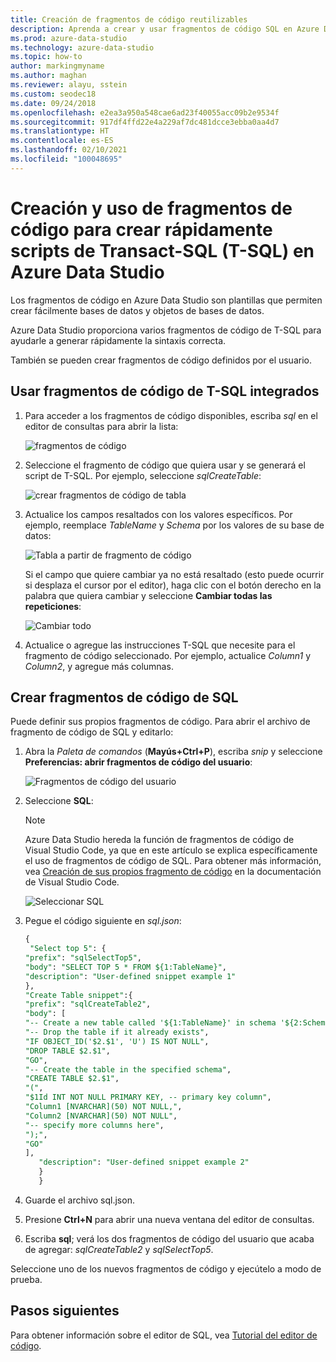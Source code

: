 ```yaml
---
title: Creación de fragmentos de código reutilizables
description: Aprenda a crear y usar fragmentos de código SQL en Azure Data Studio, que permiten crear fácilmente bases de datos y objetos de bases de datos.
ms.prod: azure-data-studio
ms.technology: azure-data-studio
ms.topic: how-to
author: markingmyname
ms.author: maghan
ms.reviewer: alayu, sstein
ms.custom: seodec18
ms.date: 09/24/2018
ms.openlocfilehash: e2ea3a950a548cae6ad23f40055acc09b2e9534f
ms.sourcegitcommit: 917df4ffd22e4a229af7dc481dcce3ebba0aa4d7
ms.translationtype: HT
ms.contentlocale: es-ES
ms.lasthandoff: 02/10/2021
ms.locfileid: "100048695"
---
```

# <a name="create-and-use-code-snippets-to-quickly-create-transact-sql-t-sql-scripts-in-azure-data-studio"></a>Creación y uso de fragmentos de código para crear rápidamente scripts de Transact-SQL (T-SQL) en Azure Data Studio

Los fragmentos de código en Azure Data Studio son plantillas que permiten crear fácilmente bases de datos y objetos de bases de datos. 

Azure Data Studio proporciona varios fragmentos de código de T-SQL para ayudarle a generar rápidamente la sintaxis correcta. 

También se pueden crear fragmentos de código definidos por el usuario.

## <a name="using-built-in-t-sql-code-snippets"></a>Usar fragmentos de código de T-SQL integrados

1. Para acceder a los fragmentos de código disponibles, escriba *sql* en el editor de consultas para abrir la lista:

   ![fragmentos de código](media/code-snippets/sql-snippets.png)

2. Seleccione el fragmento de código que quiera usar y se generará el script de T-SQL. Por ejemplo, seleccione *sqlCreateTable*:

   ![crear fragmentos de código de tabla](media/code-snippets/create-table.png)

3. Actualice los campos resaltados con los valores específicos. Por ejemplo, reemplace *TableName* y *Schema* por los valores de su base de datos:

   ![Tabla a partir de fragmento de código](media/code-snippets/table-from-snippet.png)

   Si el campo que quiere cambiar ya no está resaltado (esto puede ocurrir si desplaza el cursor por el editor), haga clic con el botón derecho en la palabra que quiera cambiar y seleccione **Cambiar todas las repeticiones**:

   ![Cambiar todo](media/code-snippets/change-all.png)

4. Actualice o agregue las instrucciones T-SQL que necesite para el fragmento de código seleccionado. Por ejemplo, actualice *Column1* y *Column2*, y agregue más columnas.

## <a name="creating-sql-code-snippets"></a>Crear fragmentos de código de SQL

Puede definir sus propios fragmentos de código. Para abrir el archivo de fragmento de código de SQL y editarlo:

1. Abra la *Paleta de comandos* (**Mayús+Ctrl+P**), escriba *snip* y seleccione **Preferencias: abrir fragmentos de código del usuario**:

   ![Fragmentos de código del usuario](media/code-snippets/user-snippets.png)

2. Seleccione **SQL**:

   > [!NOTE]
   > Azure Data Studio hereda la función de fragmentos de código de Visual Studio Code, ya que en este artículo se explica específicamente el uso de fragmentos de código de SQL. Para obtener más información, vea [Creación de sus propios fragmento de código](https://code.visualstudio.com/docs/editor/userdefinedsnippets) en la documentación de Visual Studio Code. 

   ![Seleccionar SQL](media/code-snippets/select-sql.png)

3. Pegue el código siguiente en *sql.json*:

    ```sql
    {
     "Select top 5": {
    "prefix": "sqlSelectTop5",
    "body": "SELECT TOP 5 * FROM ${1:TableName}",
    "description": "User-defined snippet example 1"
    },
    "Create Table snippet":{
    "prefix": "sqlCreateTable2",
    "body": [
    "-- Create a new table called '${1:TableName}' in schema '${2:SchemaName}'",
    "-- Drop the table if it already exists",
    "IF OBJECT_ID('$2.$1', 'U') IS NOT NULL",
    "DROP TABLE $2.$1",
    "GO",
    "-- Create the table in the specified schema",
    "CREATE TABLE $2.$1",
    "(",
    "$1Id INT NOT NULL PRIMARY KEY, -- primary key column",
    "Column1 [NVARCHAR](50) NOT NULL,",
    "Column2 [NVARCHAR](50) NOT NULL",
    "-- specify more columns here",
    ");",
    "GO"
    ],
       "description": "User-defined snippet example 2"
       }
       }
    ```

4. Guarde el archivo sql.json.

5. Presione **Ctrl+N** para abrir una nueva ventana del editor de consultas.

6. Escriba **sql**; verá los dos fragmentos de código del usuario que acaba de agregar: *sqlCreateTable2* y *sqlSelectTop5*.

Seleccione uno de los nuevos fragmentos de código y ejecútelo a modo de prueba.

## <a name="next-steps"></a>Pasos siguientes

Para obtener información sobre el editor de SQL, vea [Tutorial del editor de código](tutorial-sql-editor.md).
